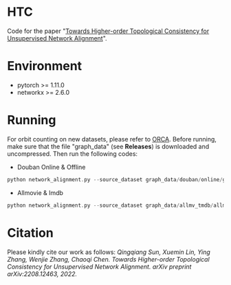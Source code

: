 # HTC
Code for the paper "[Towards Higher-order Topological Consistency for Unsupervised Network Alignment](https://arxiv.org/pdf/2208.12463.pdf)".

# Environment
- pytorch >= 1.11.0
- networkx >= 2.6.0

# Running
For orbit counting on new datasets, please refer to [ORCA](https://github.com/thocevar/orca).
Before running, make sure that the file "graph_data" (see **Releases**) is downloaded and uncompressed.
Then run the following codes:

- Douban Online & Offline

```php
python network_alignment.py --source_dataset graph_data/douban/online/graphsage --target_dataset graph_data/douban/offline/graphsage --groundtruth graph_data/douban/dictionaries/groundtruth HTC --k 20 --p 0.5 --ulr 0.01 --alpha 1.1
```
- Allmovie & Imdb

```php
python network_alignment.py --source_dataset graph_data/allmv_tmdb/allmv/graphsage --target_dataset graph_data/allmv_tmdb/tmdb/graphsage --groundtruth graph_data/allmv_tmdb/dictionaries/groundtruth HTC --gm
```

# Citation

Please kindly cite our work as follows:
*Qingqiang Sun, Xuemin Lin, Ying Zhang, Wenjie Zhang, Chaoqi Chen. Towards Higher-order Topological Consistency for Unsupervised Network Alignment. arXiv preprint arXiv:2208.12463, 2022.*
